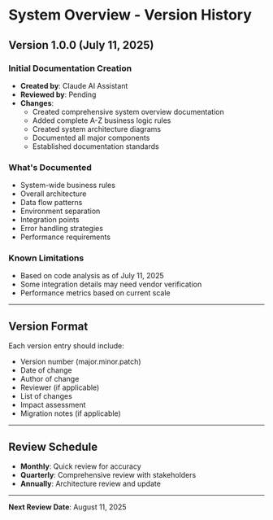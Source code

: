 # System Overview - Version History

## Version 1.0.0 (July 11, 2025)

### Initial Documentation Creation
- **Created by**: Claude AI Assistant
- **Reviewed by**: Pending
- **Changes**:
  - Created comprehensive system overview documentation
  - Added complete A-Z business logic rules
  - Created system architecture diagrams
  - Documented all major components
  - Established documentation standards

### What's Documented
- System-wide business rules
- Overall architecture
- Data flow patterns
- Environment separation
- Integration points
- Error handling strategies
- Performance requirements

### Known Limitations
- Based on code analysis as of July 11, 2025
- Some integration details may need vendor verification
- Performance metrics based on current scale

---

## Version Format

Each version entry should include:
- Version number (major.minor.patch)
- Date of change
- Author of change
- Reviewer (if applicable)
- List of changes
- Impact assessment
- Migration notes (if applicable)

---

## Review Schedule

- **Monthly**: Quick review for accuracy
- **Quarterly**: Comprehensive review with stakeholders
- **Annually**: Architecture review and update

---

**Next Review Date**: August 11, 2025